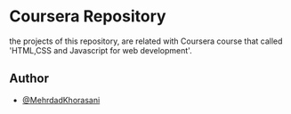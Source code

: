 # Coursera Repository

the projects of this repository, are related with Coursera course that called 'HTML,CSS and Javascript for web development'.

## Author

- [@MehrdadKhorasani](https://www.github.com/MehrdadKhorasani)
